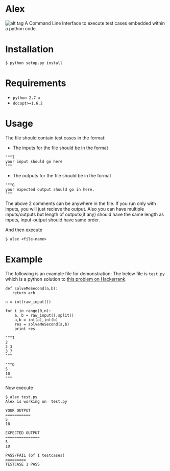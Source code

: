 # Alex
![alt tag](http://thesmashable.com/wp-content/uploads/2012/06/Madagascar-3-movie-2012-Alex-The-Lion-HD-Wallpaper-31.jpg)
A Command Line Interface to execute test cases embedded within a python code.
# Installation
`$ python setup.py install`
# Requirements
- `python 2.7.x`
- `docopt>=1.6.2`
# Usage
The file should contain test cases in the format:

- The inputs for the file should be in the format
```
"""I
your input should go here
"""
```
- The outputs for the file should be in the format
```
"""O
your expected output should go in here.
"""
```

The above 2 comments can be anywhere in the file. If you run only with inputs, you will just recieve the output.
Also you can have multiple inputs/outputs but length of outputs(if any) should have the same length as inputs,
input-output should have same order.

And then execute

`$ alex <file-name>`
# Example
The following is an example file for demonstration:
The below file is `test.py` which is a python solution to [this problem on Hackerrank](https://www.hackerrank.com/challenges/solve-me-second).
```
def solveMeSecond(a,b):
   return a+b

n = int(raw_input())

for i in range(0,n):
    a, b = raw_input().split()
    a,b = int(a),int(b)
    res = solveMeSecond(a,b)
    print res
    
"""I
2
2 3
3 7
"""

"""O
5
10
"""
```
Now execute
```
$ alex test.py
Alex is working on  test.py

YOUR OUTPUT
===========
5
10

EXPECTED OUTPUT
===============
5
10

PASS/FAIL (of 1 testcases)
=========
TESTCASE 1 PASS
```
